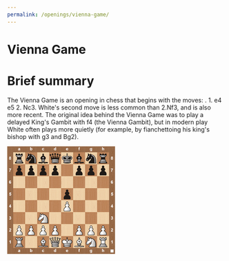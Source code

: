```yaml
---
permalink: /openings/vienna-game/
---
```

Vienna Game
===========

# Brief summary


The Vienna Game is an opening in chess that begins with the moves: . 1. e4 e5 2. Nc3. White's second move is less common than 2.Nf3, and is also more recent. The original idea behind the Vienna Game was to play a delayed King's Gambit with f4 (the Vienna Gambit), but in modern play White often plays more quietly (for example, by fianchettoing his king's bishop with g3 and Bg2).

<img src="/img/Vienna Game.jpg"/>
